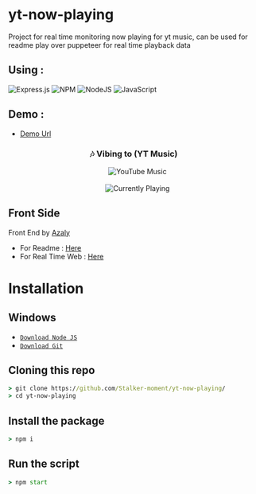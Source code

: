 # yt-now-playing
Project for real time monitoring now playing for yt music, can be used for readme
play over puppeteer for real time playback data

## Using :
![Express.js](https://img.shields.io/badge/express.js-%23404d59.svg?style=for-the-badge&logo=express&logoColor=%2361DAFB) ![NPM](https://img.shields.io/badge/NPM-%23CB3837.svg?style=for-the-badge&logo=npm&logoColor=white) ![NodeJS](https://img.shields.io/badge/node.js-6DA55F?style=for-the-badge&logo=node.js&logoColor=white)	![JavaScript](https://img.shields.io/badge/javascript-%23323330.svg?style=for-the-badge&logo=javascript&logoColor=%23F7DF1E)

## Demo :
- [Demo Url](https://ytnow.tierkun.my.id/api/ytmusic?background_color=0d1117&border_color=ffffff)

<div align="center">
  <h3>🎶 Vibing to (YT Music)</h3>
  <div>
    &nbsp;&nbsp;&nbsp;&nbsp;<img src="https://img.shields.io/badge/YouTube_Music-FF0000?style=for-the-badge&logo=youtube-music&logoColor=white" alt="YouTube Music">
  </div>
  <br>
  &nbsp;&nbsp;&nbsp;&nbsp;<img src="https://ytnow.tierkun.my.id/api/spotify?background_color=0d1117&border_color=ffffff" alt="Currently Playing">
</div>

## Front Side 
Front End by [Azaly](https://github.com/MRAzaly20/)

- For Readme : [Here](https://github.com/MRAzaly20/Flask-YT-Playing)
- For Real Time Web : [Here](belum)

# Installation

## Windows
* [`Download Node JS`](https://nodejs.org/en/download/)
* [`Download Git`](https://git-scm.com/download/win)

## Cloning this repo
```cmd
> git clone https://github.com/Stalker-moment/yt-now-playing/
> cd yt-now-playing
```

## Install the package
```cmd
> npm i
```

## Run the script
```cmd
> npm start
```
